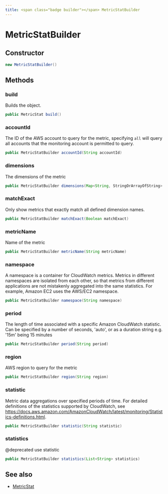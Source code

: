```yaml
---
title: <span class="badge builder"></span> MetricStatBuilder
---
```

# <span class="badge builder"></span> MetricStatBuilder

## Constructor

```java
new MetricStatBuilder()
```
## Methods

### <span class="badge object-method"></span> build

Builds the object.

```java
public MetricStat build()
```

### <span class="badge object-method"></span> accountId

The ID of the AWS account to query for the metric, specifying `all` will query all accounts that the monitoring account is permitted to query.

```java
public MetricStatBuilder accountId(String accountId)
```

### <span class="badge object-method"></span> dimensions

The dimensions of the metric

```java
public MetricStatBuilder dimensions(Map<String, StringOrArrayOfString> dimensions)
```

### <span class="badge object-method"></span> matchExact

Only show metrics that exactly match all defined dimension names.

```java
public MetricStatBuilder matchExact(Boolean matchExact)
```

### <span class="badge object-method"></span> metricName

Name of the metric

```java
public MetricStatBuilder metricName(String metricName)
```

### <span class="badge object-method"></span> namespace

A namespace is a container for CloudWatch metrics. Metrics in different namespaces are isolated from each other, so that metrics from different applications are not mistakenly aggregated into the same statistics. For example, Amazon EC2 uses the AWS/EC2 namespace.

```java
public MetricStatBuilder namespace(String namespace)
```

### <span class="badge object-method"></span> period

The length of time associated with a specific Amazon CloudWatch statistic. Can be specified by a number of seconds, 'auto', or as a duration string e.g. '15m' being 15 minutes

```java
public MetricStatBuilder period(String period)
```

### <span class="badge object-method"></span> region

AWS region to query for the metric

```java
public MetricStatBuilder region(String region)
```

### <span class="badge object-method"></span> statistic

Metric data aggregations over specified periods of time. For detailed definitions of the statistics supported by CloudWatch, see https://docs.aws.amazon.com/AmazonCloudWatch/latest/monitoring/Statistics-definitions.html.

```java
public MetricStatBuilder statistic(String statistic)
```

### <span class="badge object-method"></span> statistics

@deprecated use statistic

```java
public MetricStatBuilder statistics(List<String> statistics)
```

## See also

 * <span class="badge object-type-class"></span> [MetricStat](./object-MetricStat.md)

